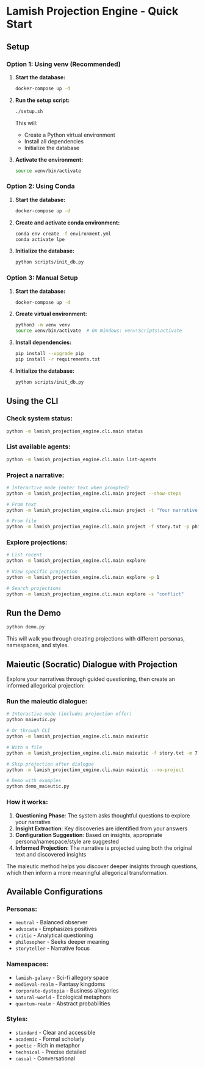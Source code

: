 # Lamish Projection Engine - Quick Start

## Setup

### Option 1: Using venv (Recommended)

1. **Start the database:**
   ```bash
   docker-compose up -d
   ```

2. **Run the setup script:**
   ```bash
   ./setup.sh
   ```
   
   This will:
   - Create a Python virtual environment
   - Install all dependencies
   - Initialize the database

3. **Activate the environment:**
   ```bash
   source venv/bin/activate
   ```

### Option 2: Using Conda

1. **Start the database:**
   ```bash
   docker-compose up -d
   ```

2. **Create and activate conda environment:**
   ```bash
   conda env create -f environment.yml
   conda activate lpe
   ```

3. **Initialize the database:**
   ```bash
   python scripts/init_db.py
   ```

### Option 3: Manual Setup

1. **Start the database:**
   ```bash
   docker-compose up -d
   ```

2. **Create virtual environment:**
   ```bash
   python3 -m venv venv
   source venv/bin/activate  # On Windows: venv\Scripts\activate
   ```

3. **Install dependencies:**
   ```bash
   pip install --upgrade pip
   pip install -r requirements.txt
   ```

4. **Initialize the database:**
   ```bash
   python scripts/init_db.py
   ```

## Using the CLI

### Check system status:
```bash
python -m lamish_projection_engine.cli.main status
```

### List available agents:
```bash
python -m lamish_projection_engine.cli.main list-agents
```

### Project a narrative:
```bash
# Interactive mode (enter text when prompted)
python -m lamish_projection_engine.cli.main project --show-steps

# From text
python -m lamish_projection_engine.cli.main project -t "Your narrative here" --show-steps

# From file
python -m lamish_projection_engine.cli.main project -f story.txt -p philosopher -n lamish-galaxy -s poetic --show-steps
```

### Explore projections:
```bash
# List recent
python -m lamish_projection_engine.cli.main explore

# View specific projection
python -m lamish_projection_engine.cli.main explore -p 1

# Search projections
python -m lamish_projection_engine.cli.main explore -s "conflict"
```

## Run the Demo

```bash
python demo.py
```

This will walk you through creating projections with different personas, namespaces, and styles.

## Maieutic (Socratic) Dialogue with Projection

Explore your narratives through guided questioning, then create an informed allegorical projection:

### Run the maieutic dialogue:
```bash
# Interactive mode (includes projection offer)
python maieutic.py

# Or through CLI
python -m lamish_projection_engine.cli.main maieutic

# With a file
python -m lamish_projection_engine.cli.main maieutic -f story.txt -m 7

# Skip projection after dialogue
python -m lamish_projection_engine.cli.main maieutic --no-project

# Demo with examples
python demo_maieutic.py
```

### How it works:
1. **Questioning Phase**: The system asks thoughtful questions to explore your narrative
2. **Insight Extraction**: Key discoveries are identified from your answers
3. **Configuration Suggestion**: Based on insights, appropriate persona/namespace/style are suggested
4. **Informed Projection**: The narrative is projected using both the original text and discovered insights

The maieutic method helps you discover deeper insights through questions, which then inform a more meaningful allegorical transformation.

## Available Configurations

### Personas:
- `neutral` - Balanced observer
- `advocate` - Emphasizes positives  
- `critic` - Analytical questioning
- `philosopher` - Seeks deeper meaning
- `storyteller` - Narrative focus

### Namespaces:
- `lamish-galaxy` - Sci-fi allegory space
- `medieval-realm` - Fantasy kingdoms
- `corporate-dystopia` - Business allegories
- `natural-world` - Ecological metaphors
- `quantum-realm` - Abstract probabilities

### Styles:
- `standard` - Clear and accessible
- `academic` - Formal scholarly
- `poetic` - Rich in metaphor
- `technical` - Precise detailed
- `casual` - Conversational
